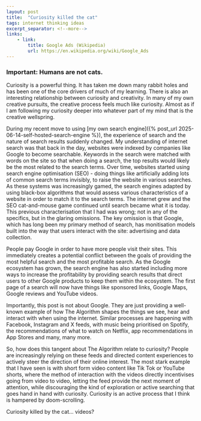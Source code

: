 ```yaml
---
layout: post
title:  "Curiosity killed the cat"
tags: internet thinking ideas
excerpt_separator: <!--more-->
links:
    - link:
        title: Google Ads (Wikipedia)
        url: https://en.wikipedia.org/wiki/Google_Ads
---
```


### **Important:** Humans are not cats.
<!--more-->

Curiosity is a powerful thing. It has taken me down many rabbit holes and has been one of the core drivers of much of my learning. There is also an interesting relationship between curiosity and creativity. In many of my own creative pursuits, the creative process feels much like curiosity. Almost as if I am following my curiosity deeper into whatever part of my mind that is the creative wellspring.

During my recent move to using [my own search engine]({% post_url 2025-06-14-self-hosted-search-engine %}), the experience of search and the nature of search results suddenly changed. My understanding of internet search was that back in the day, websites were indexed by companies like Google to become searchable. Keywords in the search were matched with words on the site so that when doing a search, the top results would likely be the most related to the search terms. Over time, websites started using search engine optimisation (SEO) - doing things like artificially adding lots of common search terms invisibly, to raise the website in various searches. As these systems was increasingly gamed, the search engines adapted by using black-box algorithms that would assess various characteristics of a website in order to match it to the search terms. The internet grew and the SEO cat-and-mouse game continued until search became what it is today. This previous characterisation that I had was wrong; not in any of the specifics, but in the glaring omissions. The key omission is that Google, which has long been my primary method of search, has monitisation models built into the way that users interact with the site: advertising and data collection.

People pay Google in order to have more people visit their sites. This immediately creates a potential conflict between the goals of providing the most helpful search and the most profitable search. As the Google ecosystem has grown, the search engine has also started including more ways to increase the profitability by providing search results that direct users to other Google products to keep them within the ecosystem. The first page of a search will now have things like sponsored links, Google Maps, Google reviews and YouTube videos.

Importantly, this post is not about Google. They are just providing a well-known example of how The Algorithm shapes the things we see, hear and interact with when using the internet. Similar processes are happening with Facebook, Instagram and X feeds, with music being prioritised on Spotify, the recommendations of what to watch on Netflix, app recommendations in App Stores and many, many more.

So, how does this tangent about The Algorithm relate to curiosity? People are increasingly relying on these feeds and directed content experiences to actively steer the direction of their online interest. The most stark example that I have seen is with short form video content like Tik Tok or YouTube shorts, where the method of interaction with the videos directly incentivises going from video to video, letting the feed provide the next moment of attention, while discouraging the kind of exploration or active searching that goes hand in hand with curiosity. Curiosity is an active process that I think is hampered by doom-scrolling.

Curiosity killed by the cat... videos?
